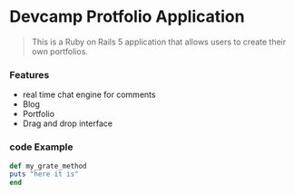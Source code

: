 # Devcamp Protfolio Application

> This is a Ruby on Rails 5 application that allows users to create their own portfolios.

### Features

- real time chat engine for comments
- Blog
- Portfolio
- Drag and drop interface

### code Example

```ruby
def my_grate_method
puts "here it is"
end
```